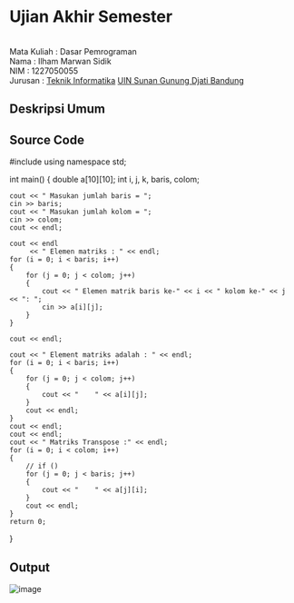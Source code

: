 # Ujian Akhir Semester 
<br>Mata Kuliah		: Dasar Pemrograman
<br> Nama		: Ilham Marwan Sidik
<br>NIM			: 1227050055
<br>Jurusan		: [Teknik Informatika](http://if.uinsgd.ac.id/) [UIN Sunan Gunung Djati Bandung](https://uinsgd.ac.id/) 

## Deskripsi Umum


## Source Code
#include <iostream>
using namespace std;

int main()
{
    double a[10][10];
    int i, j, k, baris, colom;

    cout << " Masukan jumlah baris = ";
    cin >> baris;
    cout << " Masukan jumlah kolom = ";
    cin >> colom;
    cout << endl;

    cout << endl
         << " Elemen matriks : " << endl;
    for (i = 0; i < baris; i++)
    {
        for (j = 0; j < colom; j++)
        {
            cout << " Elemen matrik baris ke-" << i << " kolom ke-" << j << ": ";
            cin >> a[i][j];
        }
    }

    cout << endl;

    cout << " Element matriks adalah : " << endl;
    for (i = 0; i < baris; i++)
    {
        for (j = 0; j < colom; j++)
        {
            cout << "    " << a[i][j];
        }
        cout << endl;
    }
    cout << endl;
    cout << endl;
    cout << " Matriks Transpose :" << endl;
    for (i = 0; i < colom; i++)
    {
        // if ()
        for (j = 0; j < baris; j++)
        {
            cout << "    " << a[j][i];
        }
        cout << endl;
    }
	return 0;
}


## Output
![image](https://user-images.githubusercontent.com/121008252/208376431-8728dd9c-9c0b-470c-894c-4b737c12db5d.png)
